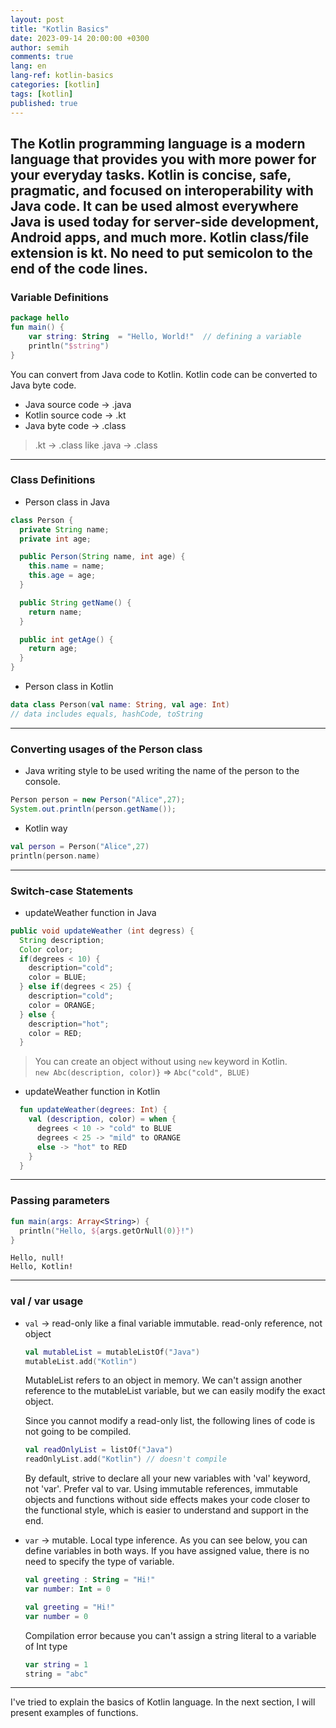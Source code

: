 ```yaml
---
layout: post
title: "Kotlin Basics"
date: 2023-09-14 20:00:00 +0300
author: semih
comments: true
lang: en
lang-ref: kotlin-basics
categories: [kotlin]
tags: [kotlin]
published: true
---
```

The Kotlin programming language is a modern language that provides you with more power for your everyday tasks. Kotlin is concise, safe, pragmatic, and focused on interoperability with Java code.
It can be used almost everywhere Java is used today for server-side development, Android apps, and much more.
Kotlin class/file extension is kt. No need to put semicolon to the end of the code lines.
---

### Variable Definitions
```kotlin
package hello
fun main() {
    var string: String  = "Hello, World!"  // defining a variable
    println("$string")
}
```

You can convert from Java code to Kotlin. Kotlin code can be converted to Java byte code.
- Java source code -> .java
- Kotlin source code -> .kt
- Java byte code -> .class
> .kt -> .class like .java -> .class
---
### Class Definitions
- Person class in Java
```java
class Person {
  private String name;
  private int age;

  public Person(String name, int age) {
    this.name = name;
    this.age = age;
  }

  public String getName() {
    return name;
  }

  public int getAge() {
    return age;
  }
}
```
- Person class in Kotlin
```kotlin
data class Person(val name: String, val age: Int)
// data includes equals, hashCode, toString
```
---

### Converting usages of the Person class

- Java writing style to be used writing the name of the person to the console.
```java
Person person = new Person("Alice",27);
System.out.println(person.getName());
```
- Kotlin way
```kotlin
val person = Person("Alice",27)
println(person.name)
```
<hr/>

### Switch-case Statements

- updateWeather function in Java
```java
public void updateWeather (int degress) {
  String description;
  Color color;
  if(degrees < 10) {
    description="cold";
    color = BLUE;
  } else if(degrees < 25) {
    description="cold";
    color = ORANGE;
  } else {
    description="hot";
    color = RED;
  }
```

> You can create an object without using `new` keyword in Kotlin. <br />
`new Abc(description, color)}` => `Abc("cold", BLUE)`

- updateWeather function in Kotlin
```kotlin
  fun updateWeather(degrees: Int) {
    val (description, color) = when {
      degrees < 10 -> "cold" to BLUE
      degrees < 25 -> "mild" to ORANGE
      else -> "hot" to RED
    }
  }
```
---
### Passing parameters
```kotlin
fun main(args: Array<String>) {
  println("Hello, ${args.getOrNull(0)}!")
}
```
```console
Hello, null!
Hello, Kotlin!
```
---
### val / var usage
- `val` -> read-only like a final variable immutable. read-only reference, not object
  ```kotlin
  val mutableList = mutableListOf("Java")
  mutableList.add("Kotlin")
  ```
  MutableList refers to an object in memory. We can't assign another reference to the mutableList variable, but we can easily modify the exact object.

  Since you cannot modify a read-only list, the following lines of code is not going to be compiled.
  ```kotlin
  val readOnlyList = listOf("Java")
  readOnlyList.add("Kotlin") // doesn't compile
  ```
  By default, strive to declare all your new variables with 'val' keyword, not 'var'. Prefer val to var. Using immutable references, immutable objects and functions without side effects makes your code closer to the functional style, which is easier to understand and support in the end.

- `var` -> mutable. Local type inference.
  As you can see below, you can define variables in both ways. If you have assigned value, there is no need to specify the type of variable.
  ```kotlin
  val greeting : String = "Hi!"
  var number: Int = 0
  ```
  ```kotlin
  val greeting = "Hi!"
  var number = 0
  ```
  Compilation error because you can't assign a string literal to a variable of Int type
  ```kotlin
  var string = 1
  string = "abc"
  ```
---
I've tried to explain the basics of Kotlin language. In the next section, I will present examples of functions.
